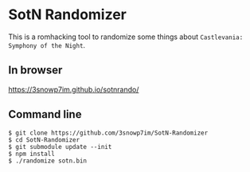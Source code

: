 # SotN Randomizer

This is a romhacking tool to randomize some things about `Castlevania:
Symphony of the Night`.

## In browser

https://3snowp7im.github.io/sotnrando/

## Command line

```shell
$ git clone https://github.com/3snowp7im/SotN-Randomizer
$ cd SotN-Randomizer
$ git submodule update --init
$ npm install
$ ./randomize sotn.bin
```
